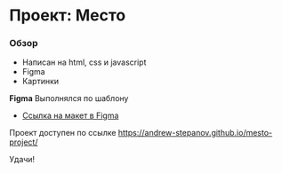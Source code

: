 # Проект: Место

### Обзор
* Написан на html, css и javascript
* Figma
* Картинки

**Figma**
Выполнялся по шаблону
* [Ссылка на макет в Figma](https://www.figma.com/file/2cn9N9jSkmxD84oJik7xL7/JavaScript.-Sprint-4?node-id=0%3A1)

Проект доступен по ссылке
https://andrew-stepanov.github.io/mesto-project/

Удачи!
